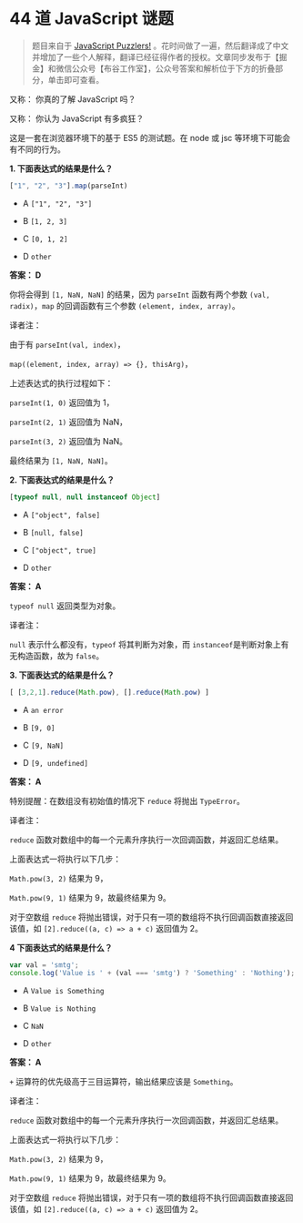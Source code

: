 # 44 道 JavaScript 谜题

> 题目来自于 [JavaScript Puzzlers!](http://javascript-puzzlers.herokuapp.com/) 。花时间做了一遍，然后翻译成了中文并增加了一些个人解释，翻译已经征得作者的授权。文章同步发布于【掘金】和微信公众号【布谷工作室】，公众号答案和解析位于下方的折叠部分，单击即可查看。



又称： 你真的了解 JavaScript 吗？

又称： 你认为 JavaScript 有多疯狂？



这是一套在浏览器环境下的基于 ES5 的测试题。在 node 或 jsc 等环境下可能会有不同的行为。



**1. 下面表达式的结果是什么？**

```js
["1", "2", "3"].map(parseInt)
```

- A `["1", "2", "3"]`

- B `[1, 2, 3]`
- C `[0, 1, 2]`
- D `other`



**答案： D**

你将会得到 `[1, NaN, NaN]` 的结果，因为 `parseInt` 函数有两个参数 `(val, radix)`，`map` 的回调函数有三个参数 `(element, index, array)`。



译者注：

由于有 `parseInt(val, index)`，

`map((element, index, array) => {}, thisArg)`，

 上述表达式的执行过程如下：

`parseInt(1, 0)` 返回值为 1，

`parseInt(2, 1)` 返回值为 NaN，

`parseInt(3, 2)` 返回值为 NaN。

最终结果为 `[1, NaN, NaN]`。





**2. 下面表达式的结果是什么？**

```js
[typeof null, null instanceof Object]
```

- A `["object", false]`

- B `[null, false]`
- C `["object", true]`
- D `other`



**答案： A**

`typeof null` 返回类型为对象。



译者注：

`null` 表示什么都没有，`typeof` 将其判断为对象，而 `instanceof`是判断对象上有无构造函数，故为 `false`。





**3. 下面表达式的结果是什么？**

```js
[ [3,2,1].reduce(Math.pow), [].reduce(Math.pow) ]
```

- A `an error`

- B `[9, 0]`
- C `[9, NaN]`
- D `[9, undefined]`



**答案： A**

特别提醒：在数组没有初始值的情况下 `reduce` 将抛出 `TypeError`。



译者注：

`reduce` 函数对数组中的每一个元素升序执行一次回调函数，并返回汇总结果。

上面表达式一将执行以下几步：

`Math.pow(3, 2)` 结果为 9，

`Math.pow(9, 1)` 结果为 9，故最终结果为 9。

对于空数组 `reduce` 将抛出错误，对于只有一项的数组将不执行回调函数直接返回该值，如 `[2].reduce((a, c) => a + c)` 返回值为 2。





**4 下面表达式的结果是什么？**

```js
var val = 'smtg';
console.log('Value is ' + (val === 'smtg') ? 'Something' : 'Nothing');
```

- A `Value is Something`

- B `Value is Nothing`
- C `NaN`
- D `other`



**答案： A**

`+` 运算符的优先级高于三目运算符，输出结果应该是 `Something`。



译者注：

`reduce` 函数对数组中的每一个元素升序执行一次回调函数，并返回汇总结果。

上面表达式一将执行以下几步：

`Math.pow(3, 2)` 结果为 9，

`Math.pow(9, 1)` 结果为 9，故最终结果为 9。

对于空数组 `reduce` 将抛出错误，对于只有一项的数组将不执行回调函数直接返回该值，如 `[2].reduce((a, c) => a + c)` 返回值为 2。



























